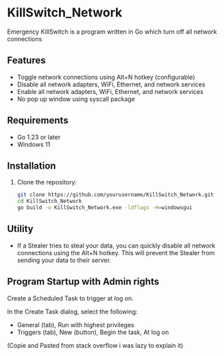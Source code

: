 # KillSwitch_Network

Emergency KillSwitch is a program written in Go which turn off all network connections

## Features

- Toggle network connections using Alt+N hotkey (configurable)
- Disable all network adapters, WiFi, Ethernet, and network services
- Enable all network adapters, WiFi, Ethernet, and network services
- No pop up window using syscall package

## Requirements

- Go 1.23 or later
- Windows 11

## Installation

1. Clone the repository:
   ```sh
   git clone https://github.com/yourusername/KillSwitch_Network.git
   cd KillSwitch_Network
   go build -o KillSwitch_Network.exe -ldflags -H=windowsgui
   ```

## Utility

- If a Stealer tries to steal your data, you can quickly disable all network connections using the Alt+N hotkey. This will prevent the Stealer from sending your data to their server.

## Program Startup with Admin rights

Create a Scheduled Task to trigger at log on.

In the Create Task dialog, select the following:
- General (tab), Run with highest privileges
- Triggers (tab), New (button), Begin the task, At log on

(Copie and Pasted from stack overflow i was lazy to explain it)

